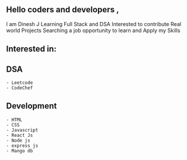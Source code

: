 
## Hello coders and developers ,
I am Dinesh J
Learning Full Stack and DSA
Interested to contribute Real world Projects
Searching a job opportunity to learn and Apply my Skills

## Interested in:
  ## DSA
    - Leetcode 
    - CodeChef
  ## Development
    - HTML
    - CSS
    - Javascript
    - React Js
    - Node js
    - express js
    - Mango db
    
  
  
  
